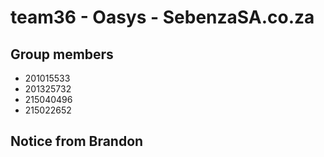 # team36 - Oasys - SebenzaSA.co.za
## Group members
  * 201015533
  * 201325732
  * 215040496
  * 215022652
## Notice from Brandon

